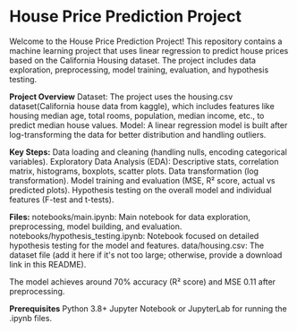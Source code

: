 # **House Price Prediction Project**

Welcome to the House Price Prediction Project! This repository contains a machine learning project that uses linear regression to predict house prices based on the California Housing dataset. The project includes data exploration, preprocessing, model training, evaluation, and hypothesis testing.

**Project Overview**
Dataset: The project uses the housing.csv dataset(California house data from kaggle), which includes features like housing median age, total rooms, population, median income, etc., to predict median house values.
Model: A linear regression model is built after log-transforming the data for better distribution and handling outliers.

**Key Steps:**
Data loading and cleaning (handling nulls, encoding categorical variables).
Exploratory Data Analysis (EDA): Descriptive stats, correlation matrix, histograms, boxplots, scatter plots.
Data transformation (log transformation).
Model training and evaluation (MSE, R² score, actual vs predicted plots).
Hypothesis testing on the overall model and individual features (F-test and t-tests).


**Files:**
notebooks/main.ipynb: Main notebook for data exploration, preprocessing, model building, and evaluation.
notebooks/hypothesis_testing.ipynb: Notebook focused on detailed hypothesis testing for the model and features.
data/housing.csv: The dataset file (add it here if it's not too large; otherwise, provide a download link in this README).



The model achieves around 70% accuracy (R² score) and MSE 0.11 after preprocessing.

**Prerequisites**
Python 3.8+
Jupyter Notebook or JupyterLab for running the .ipynb files.
